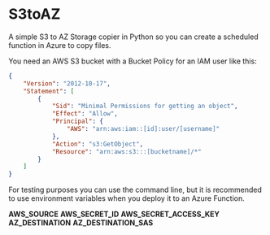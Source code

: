 # S3toAZ

A simple S3 to AZ Storage copier in Python so you can create a scheduled function in Azure to copy files.

You need an AWS S3 bucket with a Bucket Policy for an IAM user like this:

``` json
{
    "Version": "2012-10-17",
    "Statement": [
        {
            "Sid": "Minimal Permissions for getting an object",
            "Effect": "Allow",
            "Principal": {
                "AWS": "arn:aws:iam::[id]:user/[username]"
            },
            "Action": "s3:GetObject",
            "Resource": "arn:aws:s3:::[bucketname]/*"
        }
    ]
}
```

For testing purposes you can use the command line, but it is recommended to use environment variables when you deploy it to an Azure Function.

**AWS_SOURCE**
**AWS_SECRET_ID**
**AWS_SECRET_ACCESS_KEY**
**AZ_DESTINATION**
**AZ_DESTINATION_SAS**